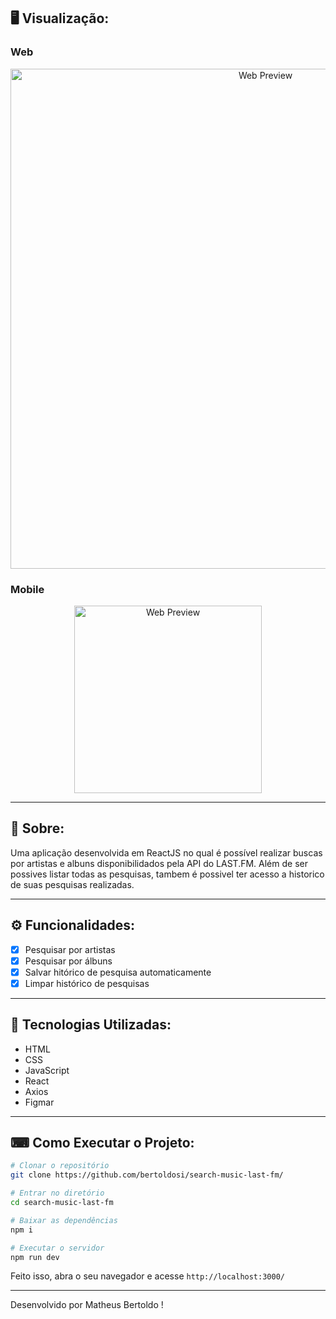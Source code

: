 
## 🖥 Visualização:

### Web
<p align="center">
  <img alt="Web Preview" title="Web-preview" src="https://user-images.githubusercontent.com/42129177/92681975-c0def280-f2f4-11ea-9c3b-9c2775af7520.gif" width="800px">

### Mobile
<p align="center">
  <img alt="Web Preview" title="Web-preview" src="https://user-images.githubusercontent.com/42129177/92683764-5aa89e80-f2f9-11ea-8007-00a066102453.gif" width="300px"">
  
</p>





---

## 📖 Sobre:

Uma aplicação desenvolvida em ReactJS no qual é possível realizar buscas por artistas e albuns disponibilidados pela API do LAST.FM. Além de ser possives listar todas as pesquisas, tambem é possivel ter acesso a historico de suas pesquisas realizadas.


--- 

## ⚙️ Funcionalidades:

- [x] Pesquisar por artistas
- [x] Pesquisar por álbuns
- [x] Salvar hitórico de pesquisa automaticamente
- [x] Limpar histórico de pesquisas

--- 

## 🚀 Tecnologias Utilizadas:

- HTML
- CSS
- JavaScript
- React
- Axios
- Figmar
--- 

## ⌨ Como Executar o Projeto:

```bash
# Clonar o repositório
git clone https://github.com/bertoldosi/search-music-last-fm/

# Entrar no diretório
cd search-music-last-fm

# Baixar as dependências
npm i

# Executar o servidor
npm run dev
```

Feito isso, abra o seu navegador e acesse `http://localhost:3000/`

---


Desenvolvido por Matheus Bertoldo !





